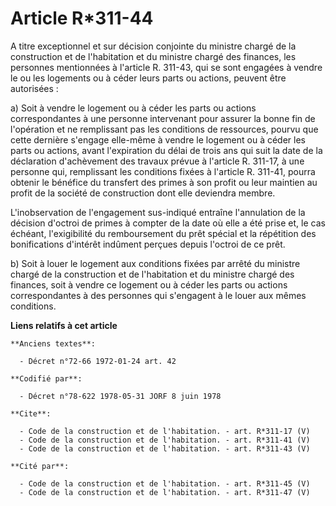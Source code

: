 # Article R*311-44

A titre exceptionnel et sur décision conjointe du ministre chargé de la construction et de l'habitation et du ministre chargé
des finances, les personnes mentionnées à l'article R. 311-43, qui se sont engagées à vendre le ou les logements ou à céder
leurs parts ou actions, peuvent être autorisées : 

a) Soit à vendre le logement ou à céder les parts ou actions correspondantes à une personne intervenant pour assurer la bonne
fin de l'opération et ne remplissant pas les conditions de ressources, pourvu que cette dernière s'engage elle-même à vendre
le logement ou à céder les parts ou actions, avant l'expiration du délai de trois ans qui suit la date de la déclaration
d'achèvement des travaux prévue à l'article R. 311-17, à une personne qui, remplissant les conditions fixées à l'article R.
311-41, pourra obtenir le bénéfice du transfert des primes à son profit ou leur maintien au profit de la société de
construction dont elle deviendra membre. 

L'inobservation de l'engagement sus-indiqué entraîne l'annulation de la décision d'octroi de primes à compter de la date où
elle a été prise et, le cas échéant, l'exigibilité du remboursement du prêt spécial et la répétition des bonifications
d'intérêt indûment perçues depuis l'octroi de ce prêt. 

b) Soit à louer le logement aux conditions fixées par arrêté du ministre chargé de la construction et de l'habitation et du
ministre chargé des finances, soit à vendre ce logement ou à céder les parts ou actions correspondantes à des personnes qui
s'engagent à le louer aux mêmes conditions.

**Liens relatifs à cet article**

	**Anciens textes**:

	  - Décret n°72-66 1972-01-24 art. 42

	**Codifié par**:

	  - Décret n°78-622 1978-05-31 JORF 8 juin 1978

	**Cite**:

	  - Code de la construction et de l'habitation. - art. R*311-17 (V)
	  - Code de la construction et de l'habitation. - art. R*311-41 (V)
	  - Code de la construction et de l'habitation. - art. R*311-43 (V)

	**Cité par**:

	  - Code de la construction et de l'habitation. - art. R*311-45 (V)
	  - Code de la construction et de l'habitation. - art. R*311-47 (V)
